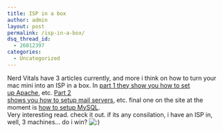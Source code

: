 ```yaml
---
title: ISP in a box
author: admin
layout: post
permalink: /isp-in-a-box/
dsq_thread_id:
  - 26012397
categories:
  - Uncategorized
---
```

Nerd Vitals have 3 articles currently, and more i think on how to turn your  
mac mini into an ISP in a box. In [part 1 they show you how to set  
up&nbsp;Apache][1], etc. [Part 2  
shows you how to setup mail servers][2], etc. final one on the site at the  
moment is [how to setup MySQL][3].  
Very interesting read. check it out. if its any consilation, i have an ISP in,  
well, 3 machines&#8230; do i win? <img src="http://blog.lotas-smartman.net/wp-includes/images/smilies/icon_smile.gif" alt=":)" class="wp-smiley" />

 [1]: http://mundy.org/blog/index.php?p=23
 [2]: http://mundy.org/blog/index.php?p=25
 [3]: http://mundy.org/blog/index.php?p=26